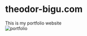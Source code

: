 # theodor-bigu.com
This is my portfolio website<br/>
![portfolio](https://github.com/theodorbigu/theodor-bigu.com/blob/master/photos/demo/demo.png?raw=true)

